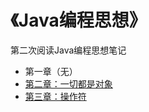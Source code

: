 # 《Java编程思想》

第二次阅读Java编程思想笔记

* 第一章（无）
* [第二章：一切都是对象](https://github.com/benny201/Backend-Note/tree/master/Java%E7%BC%96%E7%A8%8B%E6%80%9D%E6%83%B3/%E7%AC%AC%E4%BA%8C%E7%AB%A0%EF%BC%9A%E4%B8%80%E5%88%87%E9%83%BD%E6%98%AF%E5%AF%B9%E8%B1%A1)
* [第三章：操作符](https://github.com/benny201/Backend-Note/tree/master/Java%E7%BC%96%E7%A8%8B%E6%80%9D%E6%83%B3/%E7%AC%AC%E4%B8%89%E7%AB%A0%EF%BC%9A%E6%93%8D%E4%BD%9C%E7%AC%A6)



